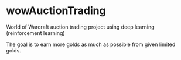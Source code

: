 # wowAuctionTrading
World of Warcraft auction trading project using deep learning (reinforcement learning)

The goal is to earn more golds as much as possible from given limited golds.
